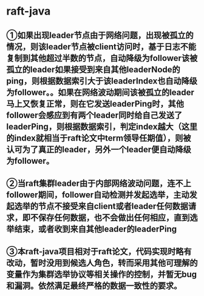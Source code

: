 # raft-java
## ①如果出现leader节点由于网络问题，出现被孤立的情况，则该leader节点被client访问时，基于日志不能复制到其他超过半数的节点，自动降级为follower该被孤立的leader如果接受到来自其他leaderNode的ping，则根据数据索引大于该leaderIndex也自动降级为follower。。如果在网络波动期间该被孤立的leader马上又恢复正常，则在它发送leaderPing时，其他follower会感应到有两个leader同时给自己发送了leaderPing，则根据数据索引，判定index越大（这里的index就相当于raft论文中term领导任期值），则被认可为了真正的leader，另外一个leader便自动降级为follower。
## ②当raft集群leader由于内部网络波动问题，连不上follower期间，follower自动检测并发起选举，主动发起选举的节点不接受来自client或者leader任何数据请求，即不保存任何数据，也不会做出任何相应，直到选举结束，或者收到来自其他leader的leaderPing
## ③本raft-java项目相对于raft论文，代码实现时略有改动，暂时没用到候选人角色，转而采用其他可理解的变量作为集群选举协议等相关操作的控制，并暂无bug和漏洞。依然满足最终严格的数据一致性的要求。
